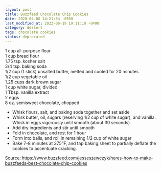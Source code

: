 ```yaml
---
layout: post
title: Buzzfeed Chocolate Chip Cookies
date: 2020-04-08 14:21:54 -0500
last_modified_at: 2022-06-19 10:11:19 -0400
category: dessert
tags: chocolate cookies
status: deprecated
---
```

1 cup all-purpose flour  
1 cup bread flour  
1.75 tsp. kosher salt  
3/4 tsp. baking soda  
1/2 cup (1 stick) unsalted butter, melted and cooled for 20 minutes  
1/2 cup vegetable oil  
1.25 cups dark brown sugar  
1 cup white sugar, divided  
1 Tbsp. vanilla extract  
2 eggs  
8 oz. semisweet chocolate, chopped  

  * Whisk flours, salt, and baking soda together and set aside
  * Whisk butter, oil, sugars (reserving 1/2 cup of white sugar), and vanilla. Whisk in eggs vigorously until smooth (about 30 seconds)
  * Add dry ingredients and stir until smooth
  * Fold in chocolate, and rest for 1 hour
  * Form into balls, and roll in remaining 1/2 cup of white sugar
  * Bake 7-8 minutes at 375°F, and tap baking sheet to partially deflate the cookies to accentuate cracking.

Source: <https://www.buzzfeed.com/jesseszewczyk/heres-how-to-make-buzzfeeds-best-chocolate-chip-cookies>
